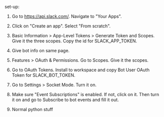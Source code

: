 set-up:

1. Go to https://api.slack.com/. Navigate to "Your Apps".

2. Click on "Create an app". Select "From scratch".

3. Basic Information > App-Level Tokens > Generate Token and Scopes. Give it the three scopes. Copy the id for SLACK_APP_TOKEN.

4. Give bot info on same page.

5. Features > OAuth & Permissions. Go to Scopes. Give it the scopes.

6. Go to OAuth Tokens. Install to workspace and copy Bot User OAuth Token for SLACK_BOT_TOKEN.

7. Go to Settings > Socket Mode. Turn it on.

8. Make sure "Event Subscriptions" is enabled. If not, click on it. Then turn it on and go to Subscribe to bot events and fill it out.

9. Normal python stuff

